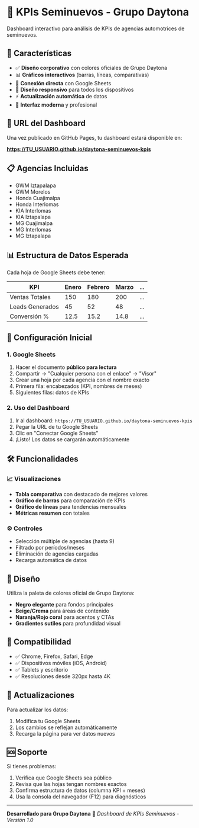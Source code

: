 # 🚗 KPIs Seminuevos - Grupo Daytona

Dashboard interactivo para análisis de KPIs de agencias automotrices de seminuevos.

## 🌟 Características

- ✅ **Diseño corporativo** con colores oficiales de Grupo Daytona
- 📊 **Gráficos interactivos** (barras, líneas, comparativas)
- 🔗 **Conexión directa** con Google Sheets
- 📱 **Diseño responsivo** para todos los dispositivos
- ⚡ **Actualización automática** de datos
- 🎨 **Interfaz moderna** y profesional

## 🚀 URL del Dashboard

Una vez publicado en GitHub Pages, tu dashboard estará disponible en:

**https://TU_USUARIO.github.io/daytona-seminuevos-kpis**

## 📋 Agencias Incluidas

- GWM Iztapalapa
- GWM Morelos  
- Honda Cuajimalpa
- Honda Interlomas
- KIA Interlomas
- KIA Iztapalapa
- MG Cuajimalpa
- MG Interlomas
- MG Iztapalapa

## 📊 Estructura de Datos Esperada

Cada hoja de Google Sheets debe tener:

| KPI | Enero | Febrero | Marzo | ... |
|-----|-------|---------|-------|-----|
| Ventas Totales | 150 | 180 | 200 | ... |
| Leads Generados | 45 | 52 | 48 | ... |
| Conversión % | 12.5 | 15.2 | 14.8 | ... |

## 🔧 Configuración Inicial

### 1. Google Sheets
1. Hacer el documento **público para lectura**
2. Compartir → "Cualquier persona con el enlace" → "Visor"
3. Crear una hoja por cada agencia con el nombre exacto
4. Primera fila: encabezados (KPI, nombres de meses)
5. Siguientes filas: datos de KPIs

### 2. Uso del Dashboard
1. Ir al dashboard: `https://TU_USUARIO.github.io/daytona-seminuevos-kpis`
2. Pegar la URL de tu Google Sheets
3. Clic en "Conectar Google Sheets"
4. ¡Listo! Los datos se cargarán automáticamente

## 🛠️ Funcionalidades

### 📈 Visualizaciones
- **Tabla comparativa** con destacado de mejores valores
- **Gráfico de barras** para comparación de KPIs
- **Gráfico de líneas** para tendencias mensuales
- **Métricas resumen** con totales

### ⚙️ Controles
- Selección múltiple de agencias (hasta 9)
- Filtrado por períodos/meses
- Eliminación de agencias cargadas
- Recarga automática de datos

## 🎨 Diseño

Utiliza la paleta de colores oficial de Grupo Daytona:
- **Negro elegante** para fondos principales
- **Beige/Crema** para áreas de contenido
- **Naranja/Rojo coral** para acentos y CTAs
- **Gradientes sutiles** para profundidad visual

## 📱 Compatibilidad

- ✅ Chrome, Firefox, Safari, Edge
- ✅ Dispositivos móviles (iOS, Android)
- ✅ Tablets y escritorio
- ✅ Resoluciones desde 320px hasta 4K

## 🔄 Actualizaciones

Para actualizar los datos:
1. Modifica tu Google Sheets
2. Los cambios se reflejan automáticamente
3. Recarga la página para ver datos nuevos

## 🆘 Soporte

Si tienes problemas:
1. Verifica que Google Sheets sea público
2. Revisa que las hojas tengan nombres exactos
3. Confirma estructura de datos (columna KPI + meses)
4. Usa la consola del navegador (F12) para diagnósticos

---

**Desarrollado para Grupo Daytona** 🚗
*Dashboard de KPIs Seminuevos - Versión 1.0*